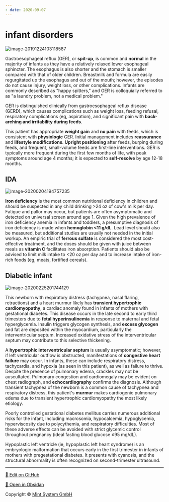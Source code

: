 ```yaml
---
- date: 2020-09-07
---
```


# infant disorders

<!-- gastric reflux in infants -->

![image-20191224103118587](https://photos.thisispiggy.com/file/wikiFiles/image-20191224103118587.png)

Gastroesophageal reflux (GER), or **spit-up**, is common and **normal** in the majority of infants as they have a relatively relaxed lower esophageal sphincter. The esophagus is also shorter and the stomach is smaller compared with that of older children. Breastmilk and formula are easily regurgitated up the esophagus and out of the mouth; however, the episodes do not cause injury, weight loss, or other complications. Infants are commonly described as "happy spitters," and GER is colloquially referred to as "a laundry problem, not a medical problem."

GER is distinguished clinically from gastroesophageal reflux disease (GERD), which causes complications such as weight loss, feeding refusal, respiratory complications (eg, aspiration), and significant pain with **back-arching and irritability during feeds**.

This patient has appropriate **weight gain** and **no pain** with feeds, which is consistent with **physiologic** GER. Initial management includes **reassurance** and **lifestyle modifications**. **Upright positioning** after feeds, burping during feeds, and frequent, small-volume feeds are first-line interventions. GER is typically more frequent during the first few months of life, with peak symptoms around age 4 months; it is expected to **self-resolve** by age 12-18 months.

## IDA

<!-- IDA in kids risks, dx, rx -->

![image-20200204194757235](https://photos.thisispiggy.com/file/wikiFiles/image-20200204194757235.png)

**Iron deficiency** is the most common nutritional deficiency in children and should be suspected in any child drinking >24 oz of cow's milk per day. Fatigue and pallor may occur, but patients are often asymptomatic and detected on universal screen around age 1. Given the high prevalence of iron deficiency anemia in infants and toddlers, a presumptive diagnosis of iron deficiency is made when **hemoglobin <11 g/dL**. Lead level should also be measured, but additional studies are usually not needed in the initial workup. An empiric trial of **ferrous sulfate** is considered the most cost-effective treatment, and the doses should be given with juice between meals as **vitamin C** facilitates iron absorption. Patients should also be advised to limit milk intake to <20 oz per day and to increase intake of iron-rich foods (eg, meats, fortified cereals).

## Diabetic infant

<!-- infant of diabetic mother complications -->

![image-20200225201744129](https://photos.thisispiggy.com/file/wikiFiles/image-20200225201744129.png)

This newborn with respiratory distress (tachypnea, nasal flaring, retractions) and a heart murmur likely has **transient hypertrophic cardiomyopathy**, a cardiac anomaly found in infants of mothers with gestational diabetes. This disease occurs in the late second to early third trimesters due to **fetal hyperinsulinemia** in response to maternal and fetal hyperglycemia. Insulin triggers glycogen synthesis, and **excess glycogen** and fat are deposited within the myocardium, particularly the interventricular septum. Increased oxidative stress of the interventricular septum may contribute to this selective thickening.

A **hypertrophic interventricular septum** is usually asymptomatic; however, if left ventricular outflow is obstructed, manifestations of **congestive heart failure** may occur. In infants, these can include respiratory distress, tachycardia, and hypoxia (as seen in this patient), as well as failure to thrive. Despite the presence of pulmonary edema, crackles may not be auscultated. Pulmonary congestion and cardiomegaly may be evident on chest radiograph, and **echocardiography** confirms the diagnosis. Although transient tachypnea of the newborn is a common cause of tachypnea and respiratory distress, this patient's **murmur** makes cardiogenic pulmonary edema due to transient hypertrophic cardiomyopathy the most likely etiology.

Poorly controlled gestational diabetes mellitus carries numerous additional risks for the infant, including macrosomia, hypocalcemia, hypoglycemia, hyperviscosity due to polycythemia, and respiratory difficulties. Most of these adverse effects can be avoided with strict glycemic control throughout pregnancy (ideal fasting blood glucose ≤95 mg/dL).

Hypoplastic left ventricle (ie, hypoplastic left heart syndrome) is an embryologic malformation that occurs early in the first trimester in infants of mothers with pregestational diabetes. It presents with cyanosis, and the structural abnormality is often recognized on second-trimester ultrasound.


<hr>

[📝 Edit on GitHub](https://github.com/Mint-System/Knowledge/blob/master/infant%20disorders.md)

[📂 Open in Obsidan](obsidian://open?vault=Knowledge%20Mint%20System&file=infant%20disorders.md ':target=_self')

<footer>Copyright © <a href="https://www.mint-system.ch/">Mint System GmbH</a></footer>